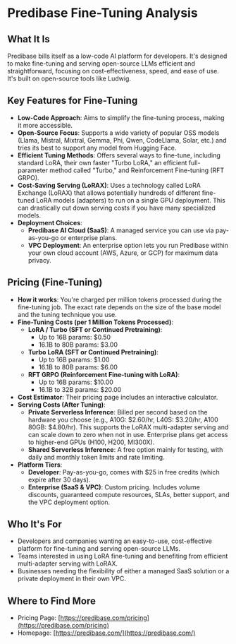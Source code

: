 # Predibase Fine-Tuning Analysis

## What It Is
Predibase bills itself as a low-code AI platform for developers. It's designed to make fine-tuning and serving open-source LLMs efficient and straightforward, focusing on cost-effectiveness, speed, and ease of use. It's built on open-source tools like Ludwig.

## Key Features for Fine-Tuning
*   **Low-Code Approach**: Aims to simplify the fine-tuning process, making it more accessible.
*   **Open-Source Focus**: Supports a wide variety of popular OSS models (Llama, Mistral, Mixtral, Gemma, Phi, Qwen, CodeLlama, Solar, etc.) and tries its best to support any model from Hugging Face.
*   **Efficient Tuning Methods**: Offers several ways to fine-tune, including standard LoRA, their own faster "Turbo LoRA," an efficient full-parameter method called "Turbo," and Reinforcement Fine-tuning (RFT GRPO).
*   **Cost-Saving Serving (LoRAX)**: Uses a technology called LoRA Exchange (LoRAX) that allows potentially hundreds of different fine-tuned LoRA models (adapters) to run on a single GPU deployment. This can drastically cut down serving costs if you have many specialized models.
*   **Deployment Choices**:
    *   **Predibase AI Cloud (SaaS)**: A managed service you can use via pay-as-you-go or enterprise plans.
    *   **VPC Deployment**: An enterprise option lets you run Predibase within your own cloud account (AWS, Azure, or GCP) for maximum data privacy.

## Pricing (Fine-Tuning)
*   **How it works**: You're charged per million tokens processed during the fine-tuning job. The exact rate depends on the size of the base model and the tuning technique you use.
*   **Fine-Tuning Costs (per 1 Million Tokens Processed)**:
    *   **LoRA / Turbo (SFT or Continued Pretraining)**:
        *   Up to 16B params: $0.50
        *   16.1B to 80B params: $3.00
    *   **Turbo LoRA (SFT or Continued Pretraining)**:
        *   Up to 16B params: $1.00
        *   16.1B to 80B params: $6.00
    *   **RFT GRPO (Reinforcement Fine-tuning with LoRA)**:
        *   Up to 16B params: $10.00
        *   16.1B to 32B params: $20.00
*   **Cost Estimator**: Their pricing page includes an interactive calculator.
*   **Serving Costs (After Tuning)**:
    *   **Private Serverless Inference**: Billed per second based on the hardware you choose (e.g., A10G: $2.60/hr, L40S: $3.20/hr, A100 80GB: $4.80/hr). This supports the LoRAX multi-adapter serving and can scale down to zero when not in use. Enterprise plans get access to higher-end GPUs (H100, H200, MI300X).
    *   **Shared Serverless Inference**: A free option mainly for testing, with daily and monthly token limits and rate limiting.
*   **Platform Tiers**:
    *   **Developer**: Pay-as-you-go, comes with $25 in free credits (which expire after 30 days).
    *   **Enterprise (SaaS & VPC)**: Custom pricing. Includes volume discounts, guaranteed compute resources, SLAs, better support, and the VPC deployment option.

## Who It's For
*   Developers and companies wanting an easy-to-use, cost-effective platform for fine-tuning and serving open-source LLMs.
*   Teams interested in using LoRA fine-tuning and benefiting from efficient multi-adapter serving with LoRAX.
*   Businesses needing the flexibility of either a managed SaaS solution or a private deployment in their own VPC.

## Where to Find More
*   Pricing Page: [https://predibase.com/pricing](https://predibase.com/pricing)
*   Homepage: [https://predibase.com/](https://predibase.com/)